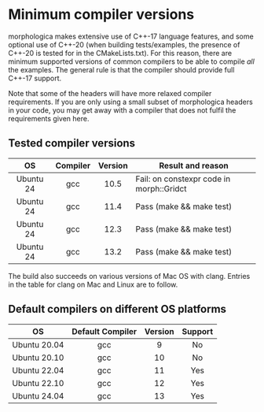 # Minimum compiler versions

morphologica makes extensive use of C++-17 language features, and some
optional use of C++-20 (when building tests/examples, the presence of
C++-20 is tested for in the CMakeLists.txt). For this reason, there
are minimum supported versions of common compilers to be able to
compile *all* the examples. The general rule is that the compiler should
provide full C++-17 support.

Note that some of the headers will have more relaxed compiler
requirements. If you are only using a small subset of morphologica
headers in your code, you may get away with a compiler that does not
fulfil the requirements given here.


## Tested compiler versions

| OS        | Compiler | Version | Result and reason                        |
| :-------: | :------: | :-----: | ---------------------------------------- |
| Ubuntu 24 | gcc      | 10.5    | Fail: on constexpr code in morph::Gridct |
| Ubuntu 24 | gcc      | 11.4    | Pass (make && make test)                 |
| Ubuntu 24 | gcc      | 12.3    | Pass (make && make test)                 |
| Ubuntu 24 | gcc      | 13.2    | Pass (make && make test)                 |

The build also succeeds on various versions of Mac OS with
clang. Entries in the table for clang on Mac and Linux are to follow.

## Default compilers on different OS platforms

| OS           | Default Compiler | Version | Support |
| :-------:    | :------:         | :-----: | :--:    |
| Ubuntu 20.04 | gcc              | 9       | No      |
| Ubuntu 20.10 | gcc              | 10      | No      |
| Ubuntu 22.04 | gcc              | 11      | Yes     |
| Ubuntu 22.10 | gcc              | 12      | Yes     |
| Ubuntu 24.04 | gcc              | 13      | Yes     |
